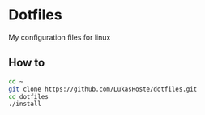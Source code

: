 # Dotfiles

My configuration files for linux

## How to

```bash
cd ~
git clone https://github.com/LukasHoste/dotfiles.git
cd dotfiles
./install
```
